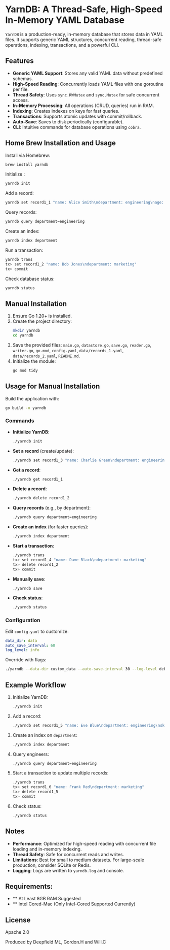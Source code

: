 # YarnDB: A Thread-Safe, High-Speed In-Memory YAML Database

`YarnDB` is a production-ready, in-memory database that stores data in YAML files. It supports generic YAML structures, concurrent reading, thread-safe operations, indexing, transactions, and a powerful CLI.

## Features
- **Generic YAML Support**: Stores any valid YAML data without predefined schemas.
- **High-Speed Reading**: Concurrently loads YAML files with one goroutine per file.
- **Thread Safety**: Uses `sync.RWMutex` and `sync.Mutex` for safe concurrent access.
- **In-Memory Processing**: All operations (CRUD, queries) run in RAM.
- **Indexing**: Creates indexes on keys for fast queries.
- **Transactions**: Supports atomic updates with commit/rollback.
- **Auto-Save**: Saves to disk periodically (configurable).
- **CLI**: Intuitive commands for database operations using `cobra`.
## Home Brew Installation and Usage
Install via Homebrew:

```bash
brew install yarndb
```

Initialize :

```bash
yarndb init
```

Add a record:

```bash
yarndb set record1_1 "name: Alice Smith\ndepartment: engineering\nage: 30"
```

Query records:

```bash
yarndb query department=engineering
```

Create an index:

```bash
yarndb index department
```

Run a transaction:

```bash
yarndb trans
tx> set record1_2 "name: Bob Jones\ndepartment: marketing"
tx> commit
```

Check database status:

```bash
yarndb status
```

## Manual Installation
1. Ensure Go 1.20+ is installed.
2. Create the project directory:
   ```bash
   mkdir yarndb
   cd yarndb
   ```
3. Save the provided files: `main.go`, `datastore.go`, `save.go`, `reader.go`, `writer.go`, `go.mod`, `config.yaml`, `data/records_1.yaml`, `data/records_2.yaml`, `README.md`.
4. Initialize the module:
   ```bash
   go mod tidy
   ```

## Usage for Manual Installation
Build the application with:
```bash
go build -o yarndb
```

### Commands
- **Initialize YarnDB**:
  ```bash
  ./yarndb init
  ```
- **Set a record** (create/update):
  ```bash
  ./yarndb set record1_3 "name: Charlie Green\ndepartment: engineering\nage: 35"
  ```
- **Get a record**:
  ```bash
  ./yarndb get record1_1
  ```
- **Delete a record**:
  ```bash
  ./yarndb delete record1_2
  ```
- **Query records** (e.g., by department):
  ```bash
  ./yarndb query department=engineering
  ```
- **Create an index** (for faster queries):
  ```bash
  ./yarndb index department
  ```
- **Start a transaction**:
  ```bash
  ./yarndb trans
  tx> set record1_4 "name: Dave Black\ndepartment: marketing"
  tx> delete record1_2
  tx> commit
  ```
- **Manually save**:
  ```bash
  ./yarndb save
  ```
- **Check status**:
  ```bash
  ./yarndb status
  ```

### Configuration
Edit `config.yaml` to customize:
```yaml
data_dir: data
auto_save_interval: 60
log_level: info
```
Override with flags:
```bash
./yarndb --data-dir custom_data --auto-save-interval 30 --log-level debug init
```

## Example Workflow
1. Initialize YarnDB:
   ```bash
   ./yarndb init
   ```
2. Add a record:
   ```bash
   ./yarndb set record1_5 "name: Eve Blue\ndepartment: engineering\nskills: [Go, Python]"
   ```
3. Create an index on `department`:
   ```bash
   ./yarndb index department
   ```
4. Query engineers:
   ```bash
   ./yarndb query department=engineering
   ```
5. Start a transaction to update multiple records:
   ```bash
   ./yarndb trans
   tx> set record1_6 "name: Frank Red\ndepartment: marketing"
   tx> delete record1_5
   tx> commit
   ```
6. Check status:
   ```bash
   ./yarndb status
   ```

## Notes
- **Performance**: Optimized for high-speed reading with concurrent file loading and in-memory indexing.
- **Thread Safety**: Safe for concurrent reads and writes.
- **Limitations**: Best for small to medium datasets. For large-scale production, consider SQLite or Redis.
- **Logging**: Logs are written to `yarndb.log` and console.

## Requirements: 
- ** At Least 8GB RAM Suggested
- ** Intel Cored-Mac (Only Intel-Cored Supported Currently)
## License
Apache 2.0

Produced by Deepfield ML, Gordon.H and Will.C
